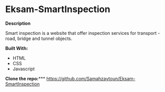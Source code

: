 # Eksam-SmartInspection

**Description**

 Smart inspection is a website that offer inspection services for transport - road, bridge and tunnel objects.
 
 
 
**Built With:**
- HTML
- CSS 
- Javascript


**Clone the repo:*****
https://github.com/Samahzaytoun/Eksam-SmartInspection

 
